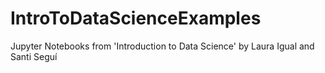 # IntroToDataScienceExamples
 Jupyter Notebooks from 'Introduction to Data  Science'  by Laura Igual and Santi Seguí
